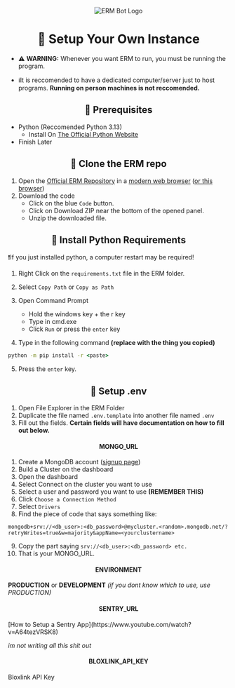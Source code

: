 <p align="center">
  <img src="https://github.com/user-attachments/assets/2c466719-27cf-4b1f-9c4d-390306fb9ab6" alt="ERM Bot Logo">
</p>

<h1 align="center">🤖 Setup Your Own Instance</h1>

* ⚠️ **WARNING:** Whenever you want ERM to run, you must be running the program. 

* ℹ️It is reccomended to have a dedicated computer/server just to host programs. **Running on person machines is not reccomended.**


<h2 align="center">💉 Prerequisites</h2>

* Python (Reccomended Python 3.13)
  * Install On [The Official Python Website](https://www.python.org/downloads/)
* Finish Later

<h2 align="center">🔑 Clone the ERM repo</h2>

1. Open the [Official ERM Repository](https://github.com/mikeyerm/ERM) in a [modern web browser](https://www.mozilla.org/firefox) ([or this browser](https://brave.com/))
2. Download the code
   * Click on the blue `Code` button.
   * Click on Download ZIP near the bottom of the opened panel.
   * Unzip the downloaded file.



<h2 align="center">💽 Install Python Requirements</h2>

❗If you just installed python, a computer restart may be required!

1. Right Click on the `requirements.txt` file in the ERM folder.
2. Select `Copy Path` or `Copy as Path`
3. Open Command Prompt
    * Hold the windows key + the r key
    * Type in cmd.exe
    * Click `Run` or press the `enter` key
  
4. Type in the following command **(replace <paste> with the thing you copied)**
```cmd
python -m pip install -r <paste>
```
5. Press the `enter` key.

<h2 align="center">🔑 Setup .env</h2>

1. Open File Explorer in the ERM Folder
2. Duplicate the file named `.env.template` into another file named `.env`
3. Fill out the fields. **Certain fields will have documentation on how to fill out below.**
   
<h4 align="center">MONGO_URL</h2>

1. Create a MongoDB account ([signup page](https://www.mongodb.com/cloud/atlas/register))
2. Build a Cluster on the dashboard
3. Open the dashboard
4. Select Connect on the cluster you want to use
5. Select a user and password you want to use **(REMEMBER THIS)**
6. Click `Choose a Connection Method`
7. Select `Drivers`
8. Find the piece of code that says something like:

```
mongodb+srv://<db_user>:<db_password>@mycluster.<random>.mongodb.net/?retryWrites=true&w=majority&appName=<yourclustername>
```

9. Copy the part saying `srv://<db_user>:<db_password> etc.`
10. That is your MONGO_URL.

<h4 align="center">ENVIRONMENT</h2>

**PRODUCTION** or **DEVELOPMENT** *(if you dont know which to use, use PRODUCTION)*

<h4 align="center">SENTRY_URL</h2>
[How to Setup a Sentry App](https://www.youtube.com/watch?v=A64tezVRSK8)

*im not writing all this shit out*

<h4 align="center">BLOXLINK_API_KEY</h2>
Bloxlink API Key

